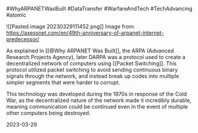 #WhyARPANETWasBuilt  #DataTransfer #WarfareAndTech #TechAdvancing #atomic 

![[Pasted image 20230329111452.png]]
Image from: https://axessnet.com/en/49th-anniversary-of-arpanet-internet-predecessor/

As explained in [[@Why ARPANET Was Built]], the ARPA (Advanced Research Projects Agency), later DARPA was a protocol used to create a decentralized network of computers using [[Packet Switching]]. This protocol utilized packet switching to avoid sending continuous binary signals through the network, and instead break up codes into multiple simpler segments that were harder to corrupt. 

This technology was developed during the 1970s in response of the Cold War, as the decentralized nature of the network made it incredibly durable, meaning communication could be continued even in the event of multiple other computers being destroyed.

2023-03-29